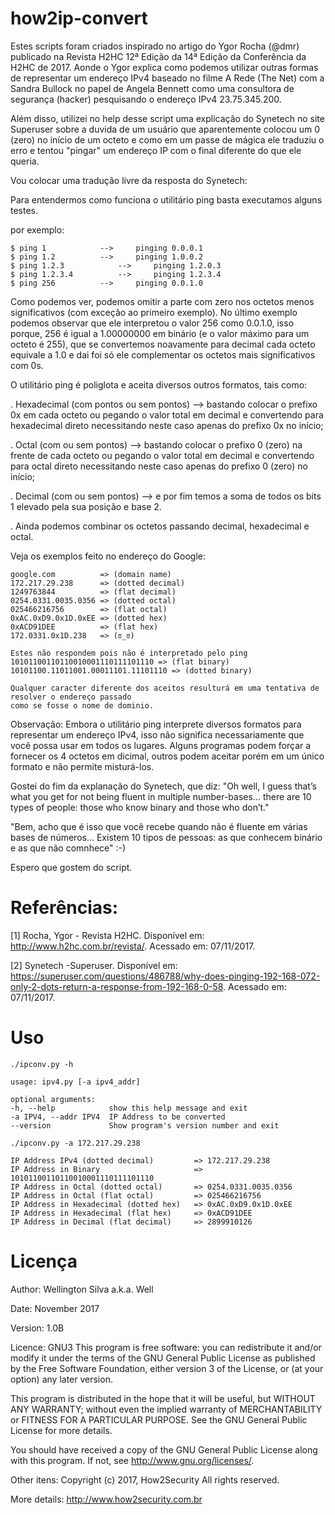 # how2ip-convert #

Estes scripts foram criados inspirado no artigo do Ygor Rocha (@dmr) publicado na Revista H2HC 12ª Edição da 14ª Edição da Conferência da H2HC de 2017. Aonde o Ygor explica como podemos utilizar outras formas de representar um endereço IPv4 baseado no filme A Rede (The Net) com a Sandra Bullock no papel de Angela Bennett como uma consultora de segurança (hacker) pesquisando o endereço IPv4 23.75.345.200.

Além disso, utilizei no help desse script uma explicação do Synetech no site Superuser sobre a duvida de um usuário que aparentemente colocou um 0 (zero) no início de um octeto e como em um passe de mágica ele traduziu o erro e tentou "pingar" um endereço IP com o final diferente do que ele queria.

Vou colocar uma tradução livre da resposta do Synetech:

Para entendermos como funciona o utilitário ping basta executamos alguns testes.
	  
por exemplo:


	$ ping 1			-->		pinging 0.0.0.1
	$ ping 1.2			-->		pinging 1.0.0.2
	$ ping 1.2.3			-->		pinging 1.2.0.3
	$ ping 1.2.3.4			-->		pinging 1.2.3.4
	$ ping 256			-->		pinging 0.0.1.0

Como podemos ver, podemos omitir a parte com zero nos octetos menos significativos (com exceção ao primeiro exemplo).
No último exemplo podemos observar que ele interpretou o valor 256 como 0.0.1.0, isso porque, 256 é igual a 1.00000000
em binário (e o valor máximo para um octeto é 255), que se convertemos noavamente para decimal cada octeto equivale a 
1.0 e dai foi só ele complementar os octetos mais significativos com 0s.

O utilitário ping é poliglota e aceita diversos outros formatos, tais como:

.	Hexadecimal (com pontos ou sem pontos) --> bastando colocar o prefixo 0x em cada octeto ou pegando o valor total em decimal e convertendo para hexadecimal direto necessitando neste caso apenas do prefixo 0x no início;

.	Octal (com ou sem pontos) --> bastando colocar o prefixo 0 (zero) na frente de cada octeto ou pegando o valor total em decimal e convertendo para octal direto necessitando neste caso apenas do prefixo 0 (zero) no início;

.	Decimal (com ou sem pontos) --> e por fim temos a soma de todos os bits 1 elevado pela sua posição e base 2.

.	Ainda podemos combinar os octetos passando decimal, hexadecimal e octal.

Veja os exemplos feito no endereço do Google:

	google.com          => (domain name)
	172.217.29.238      => (dotted decimal)
	1249763844          => (flat decimal)
	0254.0331.0035.0356 => (dotted octal)
	025466216756        => (flat octal)
	0xAC.0xD9.0x1D.0xEE => (dotted hex)
	0xACD91DEE          => (flat hex)
	172.0331.0x1D.238   => (ಠ_ಠ)

	Estes não respondem pois não é interpretado pelo ping
	10101100110110010001110111101110 => (flat binary)
	10101100.11011001.00011101.11101110 => (dotted binary)

	Qualquer caracter diferente dos aceitos resulturá em uma tentativa de resolver o endereço passado 
	como se fosse o nome de dominio.

Observação: Embora o utilitário ping interprete diversos formatos para representar um endereço IPv4, isso não significa necessariamente que você possa usar em todos os lugares. Alguns programas podem forçar a fornecer os 4 octetos em dicimal, outros podem aceitar porém em um único formato e não permite misturá-los.

Gostei do fim da explanação do Synetech, que diz:
"Oh well, I guess that’s what you get for not being fluent in multiple number-bases... there are 10 types of people: those who know binary and those who don’t."

"Bem, acho que é isso que você recebe quando não é fluente em várias bases de números... Existem 10 tipos de pessoas: as que conhecem binário e as que não comnhece" :-)

Espero que gostem do script.

# Referências: #

[1] Rocha, Ygor - Revista H2HC. Disponível em: <http://www.h2hc.com.br/revista/>. Acessado em: 07/11/2017.

[2] Synetech -Superuser. Disponível em: <https://superuser.com/questions/486788/why-does-pinging-192-168-072-only-2-dots-return-a-response-from-192-168-0-58>. Acessado em: 07/11/2017.


# Uso #

    ./ipconv.py -h
	
	usage: ipv4.py [-a ipv4_addr]
	
	optional arguments:
	-h, --help            show this help message and exit
	-a IPV4, --addr IPV4  IP Address to be converted
	--version             Show program's version number and exit
	
    ./ipconv.py -a 172.217.29.238
	
	IP Address IPv4 (dotted decimal)         => 172.217.29.238
	IP Address in Binary                     => 10101100110110010001110111101110
	IP Address in Octal (dotted octal)       => 0254.0331.0035.0356
	IP Address in Octal (flat octal)         => 025466216756
	IP Address in Hexadecimal (dotted hex)   => 0xAC.0xD9.0x1D.0xEE
	IP Address in Hexadecimal (flat hex)     => 0xACD91DEE
	IP Address in Decimal (flat decimal)     => 2899910126

# Licença #

Author: Wellington Silva a.k.a. Well

Date: November 2017

Version: 1.0B

Licence: GNU3
This program is free software: you can redistribute it and/or modify
it under the terms of the GNU General Public License as published by
the Free Software Foundation, either version 3 of the License, or
(at your option) any later version.

This program is distributed in the hope that it will be useful,
but WITHOUT ANY WARRANTY; without even the implied warranty of
MERCHANTABILITY or FITNESS FOR A PARTICULAR PURPOSE.  See the
GNU General Public License for more details.

You should have received a copy of the GNU General Public License
along with this program.  If not, see <http://www.gnu.org/licenses/>.

Other itens: Copyright (c) 2017, How2Security All rights reserved.

More details: <http://www.how2security.com.br>

